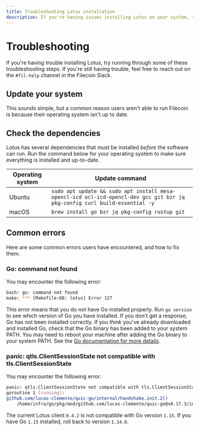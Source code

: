 ```yaml
---
title: Troubleshooting Lotus installation
description: If you're having issues installing Lotus on your system, try running through some of these troubleshooting steps.
---
```


# Troubleshooting

If you're having trouble installing Lotus, try running through some of these troubleshooting steps. If you're still having trouble, feel free to reach out on the `#fil-help` channel in the Filecoin Slack.

## Update your system

This sounds simple, but a common reason users aren't able to run Filecoin is because their operating system isn't up to date.

## Check the dependencies

Lotus has several dependencies that must be installed _before_ the software can run. Run the command below for your operating system to make sure everything is installed and up-to-date.

| Operating system | Update command                                                                                                             |
| ---------------- | -------------------------------------------------------------------------------------------------------------------------- |
| Ubuntu           | `sudo apt update && sudo apt install mesa-opencl-icd ocl-icd-opencl-dev gcc git bzr jq pkg-config curl build-essential -y` |
| macOS            | `brew install go bzr jq pkg-config rustup git`                                                                             |

## Common errors

Here are some common errors users have encountered, and how to fix them.

### Go: command not found

You may encounter the following error:

```bash
bash: go: command not found
make: *** [Makefile:68: lotus] Error 127
```

This error means that you do not have Go installed properly. Run `go version` to see which version of Go you have installed. If you don't get a response, Go has not been installed correctly. If you _think_ you've already downloaded and installed Go, check that the Go binary has been added to your system PATH. You may need to reboot your machine after adding the Go binary to your system PATH. See the [Go documentation for more details](https://golang.org/doc/install#install).

### panic: qtls.ClientSessionState not compatible with tls.ClientSessionState

You may encounter the following error:

```bash
panic: qtls.ClientSessionState not compatible with tls.ClientSessionState
goroutine 1 [running]:
github.com/lucas-clemente/quic-go/internal/handshake.init.2()
	/home/infra/go/pkg/mod/github.com/lucas-clemente/quic-go@v0.17.3/internal/handshake/unsafe.go:26 +0x205
```

The current Lotus client `0.4.2` is not compatible with Go version `1.15`. If you have Go `1.15` installed, roll back to version `1.14.6`.
